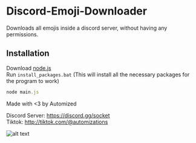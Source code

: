 # Discord-Emoji-Downloader
Downloads all emojis inside a discord server, without having any permissions.

## Installation

Download [node.js](https://nodejs.org/en/download/)<br />
Run `install_packages.bat` (This will install all the necessary packages for the program to work)

```js
node main.js
```

Made with <3 by Automized

Discord Server: https://discord.gg/socket<br />
Tiktok: http://tiktok.com/@automizations

![alt text](https://im4.ezgif.com/tmp/ezgif-4-3762bb9822.gif)
